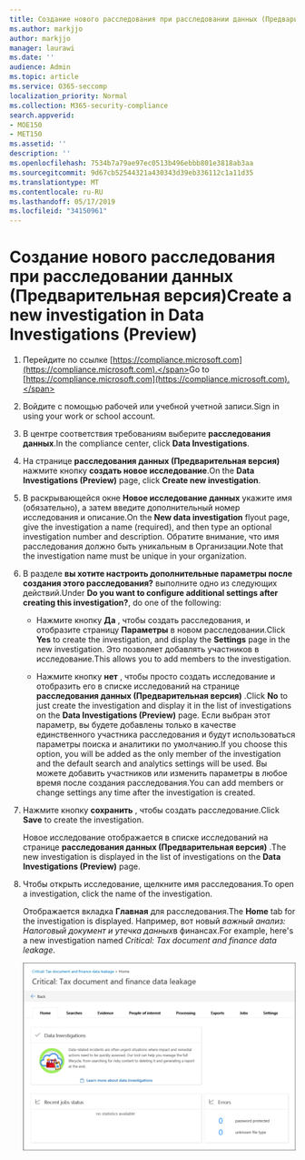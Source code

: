 ```yaml
---
title: Создание нового расследования при расследовании данных (Предварительная версия)
ms.author: markjjo
author: markjjo
manager: laurawi
ms.date: ''
audience: Admin
ms.topic: article
ms.service: O365-seccomp
localization_priority: Normal
ms.collection: M365-security-compliance
search.appverid:
- MOE150
- MET150
ms.assetid: ''
description: ''
ms.openlocfilehash: 7534b7a79ae97ec0513b496ebbb801e3818ab3aa
ms.sourcegitcommit: 9d67cb52544321a430343d39eb336112c1a11d35
ms.translationtype: MT
ms.contentlocale: ru-RU
ms.lasthandoff: 05/17/2019
ms.locfileid: "34150961"
---
```

# <a name="create-a-new-investigation-in-data-investigations-preview"></a><span data-ttu-id="ea9f4-102">Создание нового расследования при расследовании данных (Предварительная версия)</span><span class="sxs-lookup"><span data-stu-id="ea9f4-102">Create a new investigation in Data Investigations (Preview)</span></span>

1. <span data-ttu-id="ea9f4-103">Перейдите по ссылке [https://compliance.microsoft.com](https://compliance.microsoft.com).</span><span class="sxs-lookup"><span data-stu-id="ea9f4-103">Go to [https://compliance.microsoft.com](https://compliance.microsoft.com).</span></span>
    
2. <span data-ttu-id="ea9f4-104">Войдите с помощью рабочей или учебной учетной записи.</span><span class="sxs-lookup"><span data-stu-id="ea9f4-104">Sign in using your work or school account.</span></span>
    
3. <span data-ttu-id="ea9f4-105">В центре соответствия требованиям выберите **расследования данных**.</span><span class="sxs-lookup"><span data-stu-id="ea9f4-105">In the compliance center, click **Data Investigations**.</span></span>
 
4. <span data-ttu-id="ea9f4-106">На странице **расследования данных (Предварительная версия)** нажмите кнопку **создать новое исследование**.</span><span class="sxs-lookup"><span data-stu-id="ea9f4-106">On the **Data Investigations (Preview)** page, click **Create new investigation**.</span></span>
    
5. <span data-ttu-id="ea9f4-107">В раскрывающейся окне **Новое исследование данных** укажите имя (обязательно), а затем введите дополнительный номер исследования и описание.</span><span class="sxs-lookup"><span data-stu-id="ea9f4-107">On the **New data investigation** flyout page, give the investigation a name (required), and then type an optional investigation number and description.</span></span> <span data-ttu-id="ea9f4-108">Обратите внимание, что имя расследования должно быть уникальным в Организации.</span><span class="sxs-lookup"><span data-stu-id="ea9f4-108">Note that the investigation name must be unique in your organization.</span></span>

6. <span data-ttu-id="ea9f4-109">В разделе **вы хотите настроить дополнительные параметры после создания этого расследования?** выполните одно из следующих действий.</span><span class="sxs-lookup"><span data-stu-id="ea9f4-109">Under **Do you want to configure additional settings after creating this investigation?**, do one of the following:</span></span>

    - <span data-ttu-id="ea9f4-110">Нажмите кнопку **Да** , чтобы создать расследования, и отобразите страницу **Параметры** в новом расследовании.</span><span class="sxs-lookup"><span data-stu-id="ea9f4-110">Click **Yes** to create the investigation, and display the **Settings** page in the new investigation.</span></span> <span data-ttu-id="ea9f4-111">Это позволяет добавлять участников в исследование.</span><span class="sxs-lookup"><span data-stu-id="ea9f4-111">This allows you to add members to the investigation.</span></span>
    
    - <span data-ttu-id="ea9f4-112">Нажмите кнопку **нет** , чтобы просто создать исследование и отобразить его в списке исследований на странице **расследования данных (Предварительная версия)** .</span><span class="sxs-lookup"><span data-stu-id="ea9f4-112">Click **No** to just create the investigation and display it in the list of investigations on the **Data Investigations (Preview)** page.</span></span> <span data-ttu-id="ea9f4-113">Если выбран этот параметр, вы будете добавлены только в качестве единственного участника расследования и будут использоваться параметры поиска и аналитики по умолчанию.</span><span class="sxs-lookup"><span data-stu-id="ea9f4-113">If you choose this option, you will be added as the only member of the investigation and the default search and analytics settings will be used.</span></span> <span data-ttu-id="ea9f4-114">Вы можете добавить участников или изменить параметры в любое время после создания расследования.</span><span class="sxs-lookup"><span data-stu-id="ea9f4-114">You can add members or change settings any time after the investigation is created.</span></span>

7. <span data-ttu-id="ea9f4-115">Нажмите кнопку **сохранить** , чтобы создать расследование.</span><span class="sxs-lookup"><span data-stu-id="ea9f4-115">Click **Save** to create the investigation.</span></span>

    <span data-ttu-id="ea9f4-116">Новое исследование отображается в списке исследований на странице **расследования данных (Предварительная версия)** .</span><span class="sxs-lookup"><span data-stu-id="ea9f4-116">The new investigation is displayed in the list of investigations on the **Data Investigations (Preview)** page.</span></span> 

8. <span data-ttu-id="ea9f4-117">Чтобы открыть исследование, щелкните имя расследования.</span><span class="sxs-lookup"><span data-stu-id="ea9f4-117">To open a investigation, click the name of the investigation.</span></span> 

    <span data-ttu-id="ea9f4-118">Отображается вкладка **Главная** для расследования.</span><span class="sxs-lookup"><span data-stu-id="ea9f4-118">The **Home** tab for the investigation is displayed.</span></span> <span data-ttu-id="ea9f4-119">Например, вот новый *важный анализ: Налоговый документ и утечка данных*в финансах.</span><span class="sxs-lookup"><span data-stu-id="ea9f4-119">For example, here's a new investigation named *Critical: Tax document and finance data leakage*.</span></span>

    ![Вкладка "Главная" для нового исследования при расследовании данных](../media/NewDataInvestigations.png)
